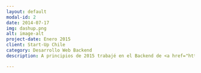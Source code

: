 ```yaml
---
layout: default
modal-id: 2
date: 2014-07-17
img: dashup.png
alt: image-alt
project-date: Enero 2015
client: Start-Up Chile
category: Desarrollo Web Backend
description: A principios de 2015 trabajé en el Backend de <a href="http://dashup.startupchile.org/">DASHUP</a>, sistema interno de <a href="http://dashup.startupchile.org/">Start-Up Chile</a> construido en Ruby on Rails. Algunas de las mejoras que realicé fueron crear una encuesta embebida al perfil de cada startup, agregar validaciones para mejorar la consistencia de los datos y añadir alertas a los usuarios cuando no habían completado su perfil.

---
```

